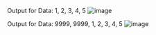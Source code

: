 Output for Data: 1, 2, 3, 4, 5
![image](https://github.com/user-attachments/assets/75038a04-b72a-4606-86b8-58e4c91c797e)

Output for Data: 9999, 9999, 1, 2, 3, 4, 5
![image](https://github.com/user-attachments/assets/743e5dad-c525-4f95-877d-71dd9c014fd2)
